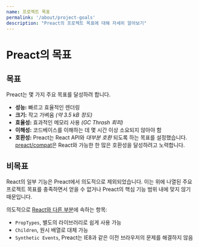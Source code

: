 ```yaml
---
name: 프로젝트 목표
permalink: '/about/project-goals'
description: "Preact의 프로젝트 목표에 대해 자세히 알아보기"
---
```


# Preact의 목표

## 목표

Preact는 몇 가지 주요 목표를 달성하려 합니다.

- **성능:** 빠르고 효율적인 렌더링
- **크기:** 작고 가벼움 _(약 3.5 kB 정도)_
- **효율성:** 효과적인 메모리 사용 _(GC Thrash 회피)_
- **이해성:** 코드베이스를 이해하는 데 몇 시간 이상 소요되지 않아야 함
- **호환성:** Preact는 React API와 _대부분 호환_ 되도록 하는 목표를 설정했습니다. [preact/compat]은 React와 가능한 한 많은 호환성을 달성하려고 노력합니다.

## 비목표

React의 일부 기능은 Preact에서 의도적으로 제외되었습니다. 이는 위에 나열된 주요 프로젝트 목표를 충족하면서 얻을 수 없거나 Preact의 핵심 기능 범위 내에 맞지 않기 때문입니다.

의도적으로 [React와 다른 부분](/guide/v10/differences-to-react)에 속하는 항목:

- `PropTypes`, 별도의 라이브러리로 쉽게 사용 가능
- `Children`, 원시 배열로 대체 가능
- `Synthetic Events`, Preact는 IE8과 같은 이전 브라우저의 문제를 해결하지 않음

[preact/compat]: /guide/v10/switching-to-preact
